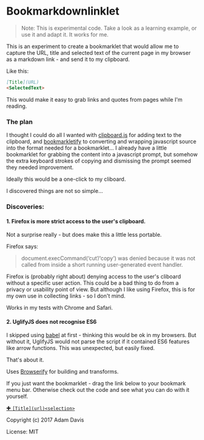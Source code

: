 # Bookmarkdownlinklet

> Note: This is experimental code. Take a look as a learning example, or use it and adapt it. It works for me. 

This is an experiment to create a bookmarklet that would allow me to capture the URL, title and selected text of the current page in my browser as a markdown link - and send it to my clipboard. 

Like this: 

```markdown
[Title](URL)
<SelectedText>
```
This would make it easy to grab links and quotes from pages while I'm reading. 

### The plan

I thought I could do all I wanted with  [clipboard.js](https://clipboardjs.com/) for adding text to the clipboard, and [bookmarkletify](https://www.npmjs.com/package/bookmarkletify) to converting and wrapping javascript source into the format needed for a bookmarklet... 
I already have a little bookmarklet for grabbing the content into a javascript prompt, but somehow the extra keyboard strokes of copying and dismissing the prompt seemed they needed improvement. 

Ideally this would be a one-click to my cliboard.

I discovered things are not so simple... 

### Discoveries: 

#### 1. Firefox is more strict access to the user's clipboard. 
Not a surprise really - but does make this a little less portable. 

Firefox says: 

> document.execCommand(‘cut’/‘copy’) was denied because it was not called from inside a short running user-generated event handler.

Firefox is (probably right about) denying access to the user's cliboard without a specific user action. This could be a bad thing to do from a privacy or usability point of view. But although I like using Firefox, this is for my own use in collecting links - so I don't mind. 

Works in my tests with Chrome and Safari. 

#### 2. UglifyJS does not recognise ES6 
I skipped using [babel](https://babeljs.io/) at first - thinking this would be ok in my browsers. But without it, UglifyJS would not parse the script if it contained ES6 features like arrow functions. This was unexpected, but easily fixed. 

That's about it. 

Uses [Browserify](http://browserify.org/) for building and transforms. 


If you just want the bookmarklet - drag the link below to your bookmark menu bar. Otherwise check out the code and see what you can do with it yourself. 

<a href="javascript:(function(){;(function(f)%7Bif(typeof%20exports===%22object%22&&typeof%20module!==%22undefined%22)%7Bmodule.exports=f()%7Delse%20if(typeof%20define===%22function%22&&define.amd)%7Bdefine(%5B%5D,f)%7Delse%7Bvar%20g;if(typeof%20window!==%22undefined%22)%7Bg=window%7Delse%20if(typeof%20global!==%22undefined%22)%7Bg=global%7Delse%20if(typeof%20self!==%22undefined%22)%7Bg=self%7Delse%7Bg=this%7Dg.bookmarkdownlink=f()%7D%7D)(function()%7Bvar%20define,module,exports;return%20function%20e(t,n,r)%7Bfunction%20s(o,u)%7Bif(!n%5Bo%5D)%7Bif(!t%5Bo%5D)%7Bvar%20a=typeof%20require==%22function%22&&require;if(!u&&a)return%20a(o,!0);if(i)return%20i(o,!0);var%20f=new%20Error(%22Cannot%20find%20module%20'%22+o+%22'%22);throw%20f.code=%22MODULE_NOT_FOUND%22,f%7Dvar%20l=n%5Bo%5D=%7Bexports:%7B%7D%7D;t%5Bo%5D%5B0%5D.call(l.exports,function(e)%7Bvar%20n=t%5Bo%5D%5B1%5D%5Be%5D;return%20s(n?n:e)%7D,l,l.exports,e,t,n,r)%7Dreturn%20n%5Bo%5D.exports%7Dvar%20i=typeof%20require==%22function%22&&require;for(var%20o=0;o%3Cr.length;o++)s(r%5Bo%5D);return%20s%7D(%7B1:%5Bfunction(require,module,exports)%7B%22use%20strict%22;var%20clipboard=require(%22./lib/select-fake%22);var%20collectWebItemData=require(%22./lib/collect-webitem-data%22);module.exports=function()%7Bvar%20webItem=collectWebItemData();var%20output=%22%5B%22+webItem.title+%22%5D(%22+webItem.url+%22)%20%5Cn%20%22+webItem.content;var%20copied=clipboard(output);if(!copied)%7Bthrow%20new%20Error(copied)%7D%7D%7D,%7B%22./lib/collect-webitem-data%22:2,%22./lib/select-fake%22:3%7D%5D,2:%5Bfunction(require,module,exports)%7B%22use%20strict%22;module.exports=function%20collectWebItemData()%7Bvar%20webItem=%7B%7D;var%20linkTitle=document.title;var%20linkLocation=window.location;var%20selectedText=%22%22;if(window.getSelection)%7BselectedText=window.getSelection()%7Delse%20if(document.getSelection)%7BselectedText=document.getSelection()%7Delse%20if(document.selection)%7BselectedText=document.selection.createRange().text%7DwebItem.url=linkLocation.toString();webItem.title=linkTitle.toString();webItem.content=selectedText.toString();return%20webItem%7D%7D,%7B%7D%5D,3:%5Bfunction(require,module,exports)%7B%22use%20strict%22;var%20select=require(%22select%22);var%20fakeHandlerCallback,fakeElem,selectedText,fakeHandler;function%20selectFake(text)%7Bvar%20isRTL=document.documentElement.getAttribute(%22dir%22)==%22rtl%22;removeFake();fakeHandlerCallback=function%20fakeHandlerCallback()%7Breturn%20removeFake()%7D;fakeHandler=document.body.addEventListener(%22click%22,fakeHandlerCallback)%7C%7Ctrue;fakeElem=document.createElement(%22textarea%22);fakeElem.style.fontSize=%2212pt%22;fakeElem.style.border=%220%22;fakeElem.style.padding=%220%22;fakeElem.style.margin=%220%22;fakeElem.style.position=%22absolute%22;fakeElem.style%5BisRTL?%22right%22:%22left%22%5D=%22-9999px%22;var%20yPosition=window.pageYOffset%7C%7Cdocument.documentElement.scrollTop;fakeElem.style.top=yPosition+%22px%22;fakeElem.setAttribute(%22readonly%22,%22%22);fakeElem.value=text;document.body.appendChild(fakeElem);selectedText=select(fakeElem);return%20copyText()%7Dfunction%20removeFake()%7Bif(fakeHandler)%7Bdocument.body.removeEventListener(%22click%22,fakeHandlerCallback);fakeHandler=null;fakeHandlerCallback=null%7Dif(fakeElem)%7Bdocument.body.removeChild(fakeElem);fakeElem=null%7D%7Dfunction%20copyText()%7Bvar%20succeeded;try%7Bsucceeded=document.execCommand(%22copy%22)%7Dcatch(err)%7Bsucceeded=false%7Dreturn%20succeeded%7Dmodule.exports=selectFake%7D,%7Bselect:4%7D%5D,4:%5Bfunction(require,module,exports)%7Bfunction%20select(element)%7Bvar%20selectedText;if(element.nodeName===%22SELECT%22)%7Belement.focus();selectedText=element.value%7Delse%20if(element.nodeName===%22INPUT%22%7C%7Celement.nodeName===%22TEXTAREA%22)%7Bvar%20isReadOnly=element.hasAttribute(%22readonly%22);if(!isReadOnly)%7Belement.setAttribute(%22readonly%22,%22%22)%7Delement.select();element.setSelectionRange(0,element.value.length);if(!isReadOnly)%7Belement.removeAttribute(%22readonly%22)%7DselectedText=element.value%7Delse%7Bif(element.hasAttribute(%22contenteditable%22))%7Belement.focus()%7Dvar%20selection=window.getSelection();var%20range=document.createRange();range.selectNodeContents(element);selection.removeAllRanges();selection.addRange(range);selectedText=selection.toString()%7Dreturn%20selectedText%7Dmodule.exports=select%7D,%7B%7D%5D%7D,%7B%7D,%5B1%5D)(1)%7D);bookmarkdownlink();})())">✚ `[Title](url)<selection>`</a>


Copyright (c) 2017 Adam Davis 

License: MIT










